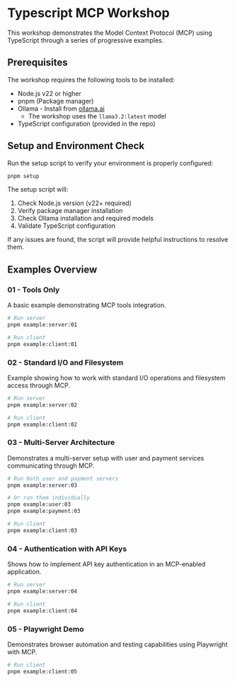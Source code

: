 # Typescript MCP Workshop

This workshop demonstrates the Model Context Protocol (MCP) using TypeScript through a series of progressive examples.

## Prerequisites

The workshop requires the following tools to be installed:

- Node.js v22 or higher
- pnpm (Package manager)
- Ollama - Install from [ollama.ai](https://ollama.ai)
  - The workshop uses the `llama3.2:latest` model
- TypeScript configuration (provided in the repo)

## Setup and Environment Check

Run the setup script to verify your environment is properly configured:

```bash
pnpm setup
```

The setup script will:

1. Check Node.js version (v22+ required)
2. Verify package manager installation
3. Check Ollama installation and required models
4. Validate TypeScript configuration

If any issues are found, the script will provide helpful instructions to resolve them.

## Examples Overview

### 01 - Tools Only

A basic example demonstrating MCP tools integration.

```bash
# Run server
pnpm example:server:01

# Run client
pnpm example:client:01
```

### 02 - Standard I/O and Filesystem

Example showing how to work with standard I/O operations and filesystem access through MCP.

```bash
# Run server
pnpm example:server:02

# Run client
pnpm example:client:02
```

### 03 - Multi-Server Architecture

Demonstrates a multi-server setup with user and payment services communicating through MCP.

```bash
# Run both user and payment servers
pnpm example:server:03

# Or run them individually
pnpm example:user:03
pnpm example:payment:03

# Run client
pnpm example:client:03
```

### 04 - Authentication with API Keys

Shows how to implement API key authentication in an MCP-enabled application.

```bash
# Run server
pnpm example:server:04

# Run client
pnpm example:client:04
```

### 05 - Playwright Demo

Demonstrates browser automation and testing capabilities using Playwright with MCP.

```bash
# Run client
pnpm example:client:05
```
